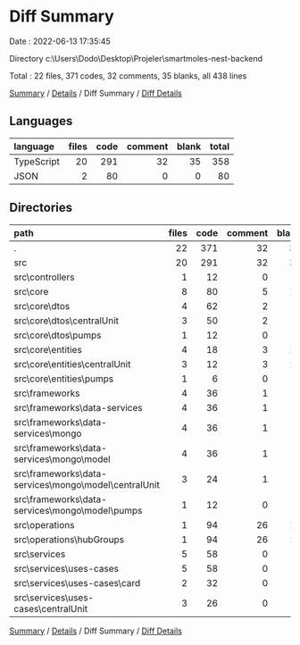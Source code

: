# Diff Summary

Date : 2022-06-13 17:35:45

Directory c:\\Users\\Dodo\\Desktop\\Projeler\\smartmoles-nest-backend

Total : 22 files,  371 codes, 32 comments, 35 blanks, all 438 lines

[Summary](results.md) / [Details](details.md) / Diff Summary / [Diff Details](diff-details.md)

## Languages
| language | files | code | comment | blank | total |
| :--- | ---: | ---: | ---: | ---: | ---: |
| TypeScript | 20 | 291 | 32 | 35 | 358 |
| JSON | 2 | 80 | 0 | 0 | 80 |

## Directories
| path | files | code | comment | blank | total |
| :--- | ---: | ---: | ---: | ---: | ---: |
| . | 22 | 371 | 32 | 35 | 438 |
| src | 20 | 291 | 32 | 35 | 358 |
| src\\controllers | 1 | 12 | 0 | 3 | 15 |
| src\\core | 8 | 80 | 5 | 15 | 100 |
| src\\core\\dtos | 4 | 62 | 2 | 3 | 67 |
| src\\core\\dtos\\centralUnit | 3 | 50 | 2 | 3 | 55 |
| src\\core\\dtos\\pumps | 1 | 12 | 0 | 0 | 12 |
| src\\core\\entities | 4 | 18 | 3 | 12 | 33 |
| src\\core\\entities\\centralUnit | 3 | 12 | 3 | 12 | 27 |
| src\\core\\entities\\pumps | 1 | 6 | 0 | 0 | 6 |
| src\\frameworks | 4 | 36 | 1 | 3 | 40 |
| src\\frameworks\\data-services | 4 | 36 | 1 | 3 | 40 |
| src\\frameworks\\data-services\\mongo | 4 | 36 | 1 | 3 | 40 |
| src\\frameworks\\data-services\\mongo\\model | 4 | 36 | 1 | 3 | 40 |
| src\\frameworks\\data-services\\mongo\\model\\centralUnit | 3 | 24 | 1 | 3 | 28 |
| src\\frameworks\\data-services\\mongo\\model\\pumps | 1 | 12 | 0 | 0 | 12 |
| src\\operations | 1 | 94 | 26 | 11 | 131 |
| src\\operations\\hubGroups | 1 | 94 | 26 | 11 | 131 |
| src\\services | 5 | 58 | 0 | 2 | 60 |
| src\\services\\uses-cases | 5 | 58 | 0 | 2 | 60 |
| src\\services\\uses-cases\\card | 2 | 32 | 0 | 2 | 34 |
| src\\services\\uses-cases\\centralUnit | 3 | 26 | 0 | 0 | 26 |

[Summary](results.md) / [Details](details.md) / Diff Summary / [Diff Details](diff-details.md)